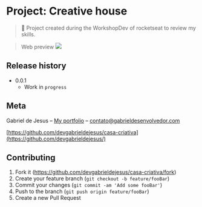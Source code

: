 # Project: Creative house

> 📒 Project created during the WorkshopDev of rocketseat to review my skills.


> Web preview
![](public/web-preview.gif)


## Release history

* 0.0.1
    * Work in `progress`

## Meta

Gabriel de Jesus – [My portfolio](https://gabrieldesenvolvedor.com/) – contato@gabrieldesenvolvedor.com


[https://github.com/devgabrieldejesus/casa-criativa](https://github.com/devgabrieldejesus/)

## Contributing

1. Fork it (<https://github.com/devgabrieldejesus/casa-criativa/fork>)
2. Create your feature branch (`git checkout -b feature/fooBar`)
3. Commit your changes (`git commit -am 'Add some fooBar'`)
4. Push to the branch (`git push origin feature/fooBar`)
5. Create a new Pull Request
